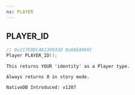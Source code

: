 ```yaml
---
ns: PLAYER
---
```

## PLAYER_ID

```c
// 0x217E9DC48139933D 0x8AEA886C
Player PLAYER_ID();
```

```
This returns YOUR 'identity' as a Player type.

Always returns 0 in story mode.

NativeDB Introduced: v1207
```

